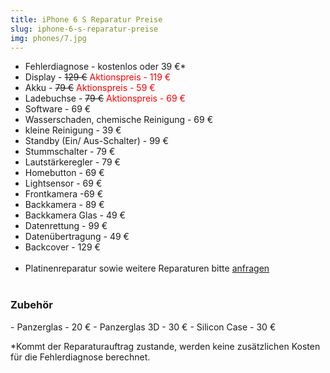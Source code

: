 ```yaml
---
title: iPhone 6 S Reparatur Preise
slug: iphone-6-s-reparatur-preise
img: phones/7.jpg
---
```


- Fehlerdiagnose - kostenlos oder 39 €*
- Display - <s>129 €</s><font color=red> Aktionspreis - 119 €</font>
- Akku - <s>79 €</s><font color=red> Aktionspreis - 59 €</font>
- Ladebuchse - <s>79 €</s><font color=red> Aktionspreis - 69 €</font>
- Software - 69 €
- Wasserschaden, chemische Reinigung - 69 €
- kleine Reinigung - 39 €
- Standby (Ein/ Aus-Schalter) - 99 €
- Stummschalter - 79 €
- Lautstärkeregler - 79 €
- Homebutton - 69 €
- Lightsensor - 69 €
- Frontkamera -69 €
- Backkamera - 89 €
- Backkamera Glas - 49 €
- Datenrettung - 99 €
- Datenübertragung - 49 €
- Backcover - 129 €<br><br>
- Platinenreparatur sowie weitere Reparaturen bitte <a href="/kontakt">anfragen</a>
<br></br>
<h3>Zubehör</h3>
- Panzerglas - 20 €
- Panzerglas 3D - 30 €
- Silicon Case - 30 €

*Kommt der Reparaturauftrag zustande, werden keine zusätzlichen Kosten für die Fehlerdiagnose berechnet.

